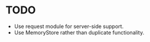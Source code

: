 TODO
====

* Use request module for server-side support.
* Use MemoryStore rather than duplicate functionality.
